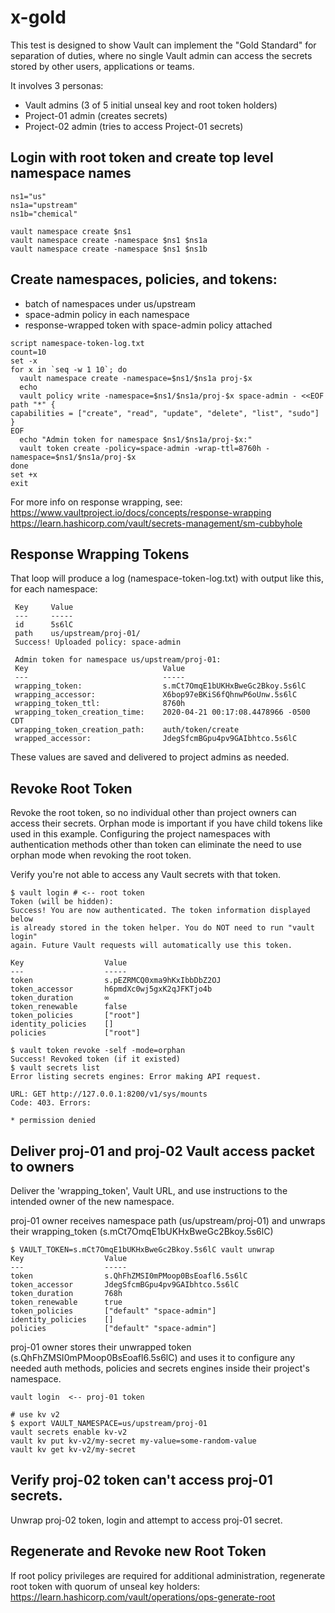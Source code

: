 # x-gold

This test is designed to show Vault can implement the "Gold Standard" for separation
of duties, where no single Vault admin can access the secrets stored by other users,
applications or teams.

It involves 3 personas:

- Vault admins (3 of 5 initial unseal key and root token holders)
- Project-01 admin (creates secrets)
- Project-02 admin (tries to access Project-01 secrets)


## Login with root token and create top level namespace names
```
ns1="us"
ns1a="upstream"
ns1b="chemical"

vault namespace create $ns1
vault namespace create -namespace $ns1 $ns1a
vault namespace create -namespace $ns1 $ns1b
```

## Create namespaces, policies, and tokens: 
   - batch of namespaces under us/upstream
   - space-admin policy in each namespace
   - response-wrapped token with space-admin policy attached

```
script namespace-token-log.txt
count=10
set -x
for x in `seq -w 1 10`; do
  vault namespace create -namespace=$ns1/$ns1a proj-$x
  echo
  vault policy write -namespace=$ns1/$ns1a/proj-$x space-admin - <<EOF
path "*" {
capabilities = ["create", "read", "update", "delete", "list", "sudo"]
}
EOF
  echo "Admin token for namespace $ns1/$ns1a/proj-$x:"
  vault token create -policy=space-admin -wrap-ttl=8760h -namespace=$ns1/$ns1a/proj-$x 
done
set +x
exit
```
For more info on response wrapping, see:
https://www.vaultproject.io/docs/concepts/response-wrapping
https://learn.hashicorp.com/vault/secrets-management/sm-cubbyhole

## Response Wrapping Tokens

That loop will produce a log (namespace-token-log.txt) with output like this, 
for each namespace:

```
 Key     Value
 ---     -----
 id      5s6lC
 path    us/upstream/proj-01/
 Success! Uploaded policy: space-admin

 Admin token for namespace us/upstream/proj-01:
 Key                              Value
 ---                              -----
 wrapping_token:                  s.mCt7OmqE1bUKHxBweGc2Bkoy.5s6lC
 wrapping_accessor:               X6bop97eBKiS6fQhnwP6oUnw.5s6lC
 wrapping_token_ttl:              8760h
 wrapping_token_creation_time:    2020-04-21 00:17:08.4478966 -0500 CDT
 wrapping_token_creation_path:    auth/token/create
 wrapped_accessor:                JdegSfcmBGpu4pv9GAIbhtco.5s6lC
```

These values are saved and delivered to project admins as needed. 

## Revoke Root Token
Revoke the root token, so no individual other than project owners can access their secrets. Orphan mode is important if you have child tokens like used in this example. Configuring the project namespaces with authentication methods other than token can eliminate the need to use orphan mode when revoking the root token.

Verify you're not able to access any Vault secrets with that token.

```
$ vault login # <-- root token
Token (will be hidden):
Success! You are now authenticated. The token information displayed below
is already stored in the token helper. You do NOT need to run "vault login"
again. Future Vault requests will automatically use this token.

Key                  Value
---                  -----
token                s.pEZRMCQ0xma9hKxIbbDbZ2OJ
token_accessor       h6pmdXc0wj5gxK2qJFKTjo4b
token_duration       ∞
token_renewable      false
token_policies       ["root"]
identity_policies    []
policies             ["root"]

$ vault token revoke -self -mode=orphan
Success! Revoked token (if it existed)
$ vault secrets list
Error listing secrets engines: Error making API request.

URL: GET http://127.0.0.1:8200/v1/sys/mounts
Code: 403. Errors:

* permission denied
```

## Deliver proj-01 and proj-02 Vault access packet to owners

Deliver the 'wrapping_token', Vault URL, and use instructions to the intended owner of the new namespace. 

proj-01 owner receives namespace path (us/upstream/proj-01) and  unwraps their wrapping_token (s.mCt7OmqE1bUKHxBweGc2Bkoy.5s6lC)

```
$ VAULT_TOKEN=s.mCt7OmqE1bUKHxBweGc2Bkoy.5s6lC vault unwrap
Key                  Value
---                  -----
token                s.QhFhZMSI0mPMoop0BsEoafl6.5s6lC
token_accessor       JdegSfcmBGpu4pv9GAIbhtco.5s6lC
token_duration       768h
token_renewable      true
token_policies       ["default" "space-admin"]
identity_policies    []
policies             ["default" "space-admin"]
```

proj-01 owner stores their unwrapped token (s.QhFhZMSI0mPMoop0BsEoafl6.5s6lC) and uses it to configure any needed auth methods, policies and secrets engines inside their project's namespace.

```
vault login  <-- proj-01 token

# use kv v2
$ export VAULT_NAMESPACE=us/upstream/proj-01
vault secrets enable kv-v2 
vault kv put kv-v2/my-secret my-value=some-random-value
vault kv get kv-v2/my-secret
```

## Verify proj-02 token can't access proj-01 secrets.

Unwrap proj-02 token, login and attempt to access proj-01 secret.

## Regenerate and Revoke new Root Token
If root policy privileges are required for additional administration, regenerate root token with quorum of unseal key holders: 
https://learn.hashicorp.com/vault/operations/ops-generate-root

